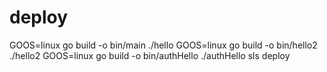 # deploy
GOOS=linux go build -o bin/main ./hello
GOOS=linux go build -o bin/hello2 ./hello2
GOOS=linux go build -o bin/authHello ./authHello
sls deploy
